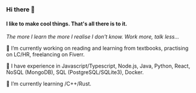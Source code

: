 ### Hi there 👋

#### I like to make cool things. That's all there is to it.
*The more I learn the more I realise I don't know. Work more, talk less...*

🔭 I’m currently working on reading and learning from textbooks, practising on LC/HR, freelancing on Fiverr.

🧠 I have experience in Javascript/Typescript, Node.js, Java, Python, React, NoSQL (MongoDB), SQL (PostgreSQL/SQLite3), Docker.

🌱 I’m currently learning /C++/Rust.
